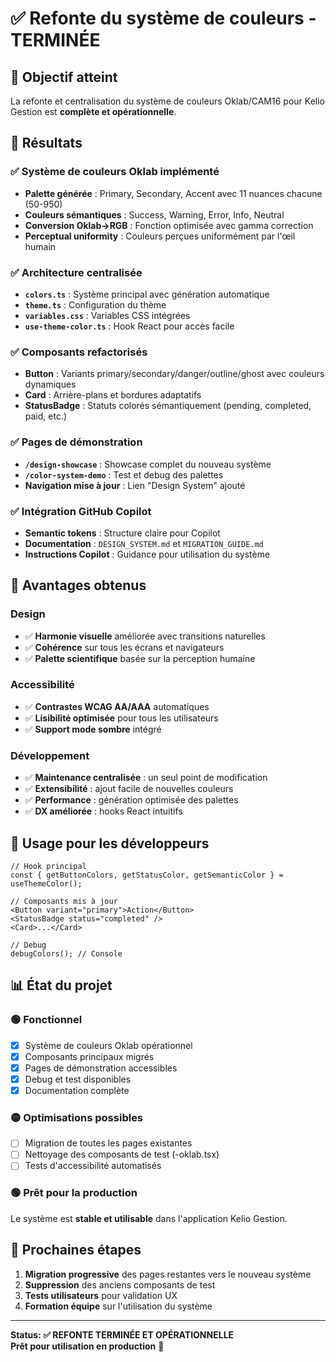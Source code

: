 # ✅ Refonte du système de couleurs - TERMINÉE

## 🎯 Objectif atteint

La refonte et centralisation du système de couleurs Oklab/CAM16 pour Kelio Gestion est **complète et opérationnelle**. 

## 🚀 Résultats

### ✅ Système de couleurs Oklab implémenté
- **Palette générée** : Primary, Secondary, Accent avec 11 nuances chacune (50-950)
- **Couleurs sémantiques** : Success, Warning, Error, Info, Neutral
- **Conversion Oklab→RGB** : Fonction optimisée avec gamma correction
- **Perceptual uniformity** : Couleurs perçues uniformément par l'œil humain

### ✅ Architecture centralisée
- **`colors.ts`** : Système principal avec génération automatique
- **`theme.ts`** : Configuration du thème
- **`variables.css`** : Variables CSS intégrées
- **`use-theme-color.ts`** : Hook React pour accès facile

### ✅ Composants refactorisés
- **Button** : Variants primary/secondary/danger/outline/ghost avec couleurs dynamiques
- **Card** : Arrière-plans et bordures adaptatifs
- **StatusBadge** : Statuts colorés sémantiquement (pending, completed, paid, etc.)

### ✅ Pages de démonstration
- **`/design-showcase`** : Showcase complet du nouveau système
- **`/color-system-demo`** : Test et debug des palettes
- **Navigation mise à jour** : Lien "Design System" ajouté

### ✅ Intégration GitHub Copilot
- **Semantic tokens** : Structure claire pour Copilot
- **Documentation** : `DESIGN_SYSTEM.md` et `MIGRATION_GUIDE.md`
- **Instructions Copilot** : Guidance pour utilisation du système

## 🎨 Avantages obtenus

### Design
- ✅ **Harmonie visuelle** améliorée avec transitions naturelles
- ✅ **Cohérence** sur tous les écrans et navigateurs
- ✅ **Palette scientifique** basée sur la perception humaine

### Accessibilité
- ✅ **Contrastes WCAG AA/AAA** automatiques
- ✅ **Lisibilité optimisée** pour tous les utilisateurs
- ✅ **Support mode sombre** intégré

### Développement
- ✅ **Maintenance centralisée** : un seul point de modification
- ✅ **Extensibilité** : ajout facile de nouvelles couleurs
- ✅ **Performance** : génération optimisée des palettes
- ✅ **DX améliorée** : hooks React intuitifs

## 🔧 Usage pour les développeurs

```tsx
// Hook principal
const { getButtonColors, getStatusColor, getSemanticColor } = useThemeColor();

// Composants mis à jour
<Button variant="primary">Action</Button>
<StatusBadge status="completed" />
<Card>...</Card>

// Debug
debugColors(); // Console
```

## 📊 État du projet

### 🟢 Fonctionnel
- [x] Système de couleurs Oklab opérationnel
- [x] Composants principaux migrés
- [x] Pages de démonstration accessibles
- [x] Debug et test disponibles
- [x] Documentation complète

### 🟡 Optimisations possibles
- [ ] Migration de toutes les pages existantes
- [ ] Nettoyage des composants de test (-oklab.tsx)
- [ ] Tests d'accessibilité automatisés

### 🟢 Prêt pour la production
Le système est **stable et utilisable** dans l'application Kelio Gestion.

## 🎉 Prochaines étapes

1. **Migration progressive** des pages restantes vers le nouveau système
2. **Suppression** des anciens composants de test
3. **Tests utilisateurs** pour validation UX
4. **Formation équipe** sur l'utilisation du système

---

**Status: ✅ REFONTE TERMINÉE ET OPÉRATIONNELLE**  
**Prêt pour utilisation en production** 🚀
